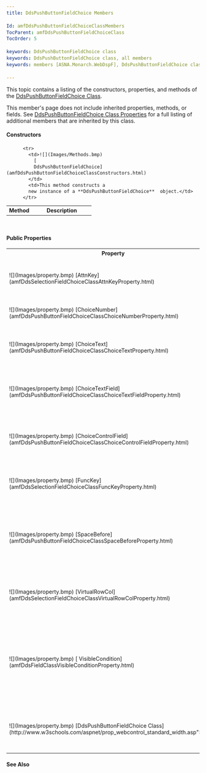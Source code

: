 ```yaml
---
title: DdsPushButtonFieldChoice Members

Id: amfDdsPushButtonFieldChoiceClassMembers
TocParent: amfDdsPushButtonFieldChoiceClass
TocOrder: 5

keywords: DdsPushButtonFieldChoice class
keywords: DdsPushButtonFieldChoice class, all members
keywords: members [ASNA.Monarch.WebDspF], DdsPushButtonFieldChoice class

---
```


This topic contains a listing of the constructors, properties, and methods of the [DdsPushButtonFieldChoice Class](amfDdsPushButtonFieldChoiceClass.html).

This member's page does not include inherited properties, methods, or fields. See [DdsPushButtonFieldChoice Class Properties](amfDdsPushButtonFieldChoiceClassPropertiesMain.html) for a full listing of additional members that are inherited by this class.

#### Constructors
<table class="mytable" cellspacing="0" cellpadding="4" width="90%">
          <colgroup>
            <col width="30%" />
            <col width="70%" />
          </colgroup>
          <tr>
            <th>Method</th>
            <th>Description</th>
          </tr>

          <tr>
            <td>![](Images/Methods.bmp)
              [
              DdsPushButtonFieldChoice](amfDdsPushButtonFieldChoiceClassConstructors.html)
            </td>
            <td>This method constructs a
            new instance of a **DdsPushButtonFieldChoice**  object.</td>
          </tr>
</table>

<br />

#### Public Properties
<table class="mytable" cellspacing="0" cellpadding="4" width="90%">
          <colgroup>
            <col width="30%" />
            <col width="70%" />
          </colgroup>
          <tr>
            <th>Property</th>
            <th>Description</th>
          </tr>
        	<tr>
            <td>![](Images/property.bmp)
              [AttnKey](amfDdsSelectionFieldChoiceClassAttnKeyProperty.html)</td>
            <td>Sets an AidKey to be pushed when this choice is selected.</td>
            </tr>
		          <tr>
            <td>![](Images/property.bmp)
              [ChoiceNumber](amfDdsPushButtonFieldChoiceClassChoiceNumberProperty.html)</td>
            <td>(Required) An ID number for this choice.</td>
            </tr>
		 <tr>
            <td>![](Images/property.bmp)
              [ChoiceText](amfDdsPushButtonFieldChoiceClassChoiceTextProperty.html)</td>
            <td>String that appears in the field for the choice. Default: (Empty).</td>
            </tr>
			<tr>
            <td>![](Images/property.bmp)
              [ChoiceTextField](amfDdsPushButtonFieldChoiceClassChoiceTextFieldProperty.html)</td>
            <td>Sets an IBM i fieldname that contains the text for the choice. Default: (Empty).</td>
            </tr>
					  <tr>
            <td>![](Images/property.bmp)
              [ChoiceControlField](amfDdsPushButtonFieldChoiceClassChoiceControlFieldProperty.html)</td>
            <td>Name of hidden field that contains input behavior's control value.</td>
            </tr> 
			 <tr>
            <td>![](Images/property.bmp)
              [FuncKey](amfDdsSelectionFieldChoiceClassFuncKeyProperty.html)</td>
            <td>Sets an AidKey to be pushed when this choice is selected.</td>
            </tr>
				          <tr>
            <td>![](Images/property.bmp)
              [SpaceBefore](amfDdsPushButtonFieldChoiceClassSpaceBeforeProperty.html)</td>
            <td>Indictates that a blank spot where this choice will be located should be inserted before this choice.</td>
            </tr>
        	<tr>
            <td>![](Images/property.bmp)
              [VirtualRowCol](amfDdsSelectionFieldChoiceClassVirtualRowColProperty.html)</td>
            <td>Gets or sets the row and column that this field is
				reported on in the Display file..</td>
            </tr>
			<tr>
            <td>![](Images/property.bmp)
              [
              VisibleCondition](amfDdsFieldClassVisibleConditionProperty.html)
            </td>
            <td>Gets or sets the 
 *RPG indicator*  expression that, when
            evaluated, determines if the control should be visible. (Inherited
            from DdsField.)</td>
          </tr>
            <tr>
            <td>![](Images/property.bmp) [DdsPushButtonFieldChoice Class](http://www.w3schools.com/aspnet/prop_webcontrol_standard_width.asp">Width</a></td>
            <td>Sets the width of the control. (Inherited from ASP.NET WebControl.)</td>
          </tr>

</table>

#### See Also
<dl>
        <dd><a href="amfDdsPushButtonFieldChoiceClass.html)</dd>
        <dd>[ASNA.Monarch.WebDspF Namespace](amfWebDspFNamespace.html)</dd>
</dl>

